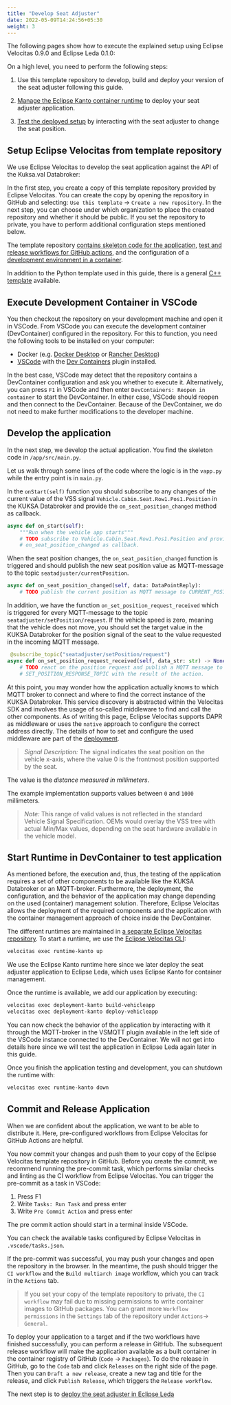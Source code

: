```yaml
---
title: "Develop Seat Adjuster"
date: 2022-05-09T14:24:56+05:30
weight: 3
---
```


The following pages show how to execute the explained setup using Eclipse Velocitas 0.9.0 and Eclipse Leda 0.1.0:

On a high level, you need to perform the following steps:

1. Use this template repository to develop, build and deploy your version of the seat adjuster following this guide.

1. [Manage the Eclipse Kanto container runtime](/deploy-seat-adjuster) to deploy your seat adjuster application.

1. [Test the deployed setup](/interact-seat-adjuster) by interacting with the seat adjuster to change the seat position.

## Setup Eclipse Velocitas from template repository

We use Eclipse Velocitas to develop the seat application against the API of the Kuksa.val Databroker:

In the first step, you create a copy of this template repository provided by Eclipse Velocitas.
You can create the copy by opening the repository in GitHub and selecting:  `Use this template` -> `Create a new repository`.
In the next step, you can choose under which organization to place the created repository and whether it should be public.
If you set the repository to private, you have to perform additional configuration steps mentioned below.

The template repository [contains skeleton code for the application](https://github.com/SoftwareDefinedVehicle/seat-adjuster-template/tree/main/app),
[test and release workflows for GitHub actions](https://github.com/SoftwareDefinedVehicle/seat-adjuster-template/tree/main/.github/workflows),
and the configuration of a [development environment in a container](https://github.com/SoftwareDefinedVehicle/seat-adjuster-template/tree/main/.devcontainer).

In addition to the Python template used in this guide, there is a general [C++ template](https://github.com/eclipse-velocitas/vehicle-app-cpp-template) available.

## Execute Development Container in VSCode

You then checkout the repository on your development machine and open it in VSCode. From VSCode
you can execute the development container (DevContainer) configured in the repository. For this to function, you need the following tools to be installed on your computer:

- Docker (e.g. [Docker Desktop](https://www.docker.com) or [Rancher Desktop](https://rancherdesktop.io))
- [VSCode](https://code.visualstudio.com) with the
[Dev Containers](https://marketplace.visualstudio.com/items?itemName=ms-vscode-remote.remote-containers) plugin installed.

In the best case, VSCode may detect that the repository contains a DevContainer configuration and ask you whether to execute it.
Alternatively, you can press `F1` in VSCode and then enter `DevContainers: Reopen in container` to start the DevContainer.
In either case, VSCode should reopen and then connect to the DevContainer.
Because of the DevContainer, we do not need to make further modifications to the developer machine.

## Develop the application

In the next step, we develop the actual application. You find the skeleton code in `/app/src/main.py`.

Let us walk through some lines of the code where the logic is in the `vapp.py` while the entry point is in `main.py`.

In the `onStart(self)` function you should subscribe to any changes of the current value of the VSS signal `Vehicle.Cabin.Seat.Row1.Pos1.Position` in the KUKSA Databroker and provide the `on_seat_position_changed` method as callback.

```python
async def on_start(self):
    """Run when the vehicle app starts"""
    # TODO subscribe to Vehicle.Cabin.Seat.Row1.Pos1.Position and provide
    # on_seat_position_changed as callback.
```

When the seat position changes, the `on_seat_position_changed` function is triggered and should publish the new seat position value as MQTT-message to the topic `seatadjuster/currentPosition`.

```python
async def on_seat_position_changed(self, data: DataPointReply):
    # TODO publish the current position as MQTT message to CURRENT_POSITION_TOPIC.
```

In addition, we have the function `on_set_position_request_received` which is triggered for every MQTT-message to the topic `seatadjuster/setPosition/request`.
If the vehicle speed is zero, meaning that the vehicle does not move, you should set the target value in the KUKSA Databroker for the position signal of the seat
to the value requested in the incoming MQTT message.

```python
 @subscribe_topic("seatadjuster/setPosition/request")
async def on_set_position_request_received(self, data_str: str) -> None:
    # TODO react on the position request and publish a MQTT message to
    # SET_POSITION_RESPONSE_TOPIC with the result of the action.
```

At this point, you may wonder how the application actually knows to which MQTT broker to connect and where to find the correct instance of the KUKSA Databroker.
This service discovery is abstracted within the Velocitas SDK and involves the usage of so-called middleware to find and call the other components.
As of writing this page, Eclipse Velocitas supports DAPR as middleware or uses the `native` approach to configure the correct address directly.
The details of how to set and configure the used middleware are part of the [deployment](/deploy-seat-adjuster).

> *Signal Description:* The signal indicates the seat position on the vehicle x-axis, where the value 0 is the frontmost position supported by the seat.

The value is the *distance measured in millimeters*.

The example implementation supports values between `0` and `1000` millimeters.

> *Note:* This range of valid values is not reflected in the standard Vehicle Signal Specification. OEMs would overlay the VSS tree with actual Min/Max values,
depending on the seat hardware available in the vehicle model.

## Start Runtime in DevContainer to test application

As mentioned before, the execution and, thus, the testing of the application requires a set of other components to be available
like the KUKSA Databroker or an MQTT-broker.
Furthermore, the deployment, the configuration, and the behavior of the application may change depending on the used (container) management solution.
Therefore, Eclipse Velocitas allows the deployment of the required components and the application with the container management approach of choice inside the DevContainer.

The different runtimes are maintained in [a separate Eclipse Velocitas repository](https://github.com/eclipse-velocitas/devenv-runtimes). To start a runtime,
we use the [Eclipse Velocitas CLI](https://github.com/eclipse-velocitas/cli):

```bash
velocitas exec runtime-kanto up
```

We use the Eclipse Kanto runtime here since we later deploy the seat adjuster application to Eclipse Leda, which uses Eclipse Kanto for container management.

Once the runtime is available, we add our application by executing:

```bash
velocitas exec deployment-kanto build-vehicleapp
velocitas exec deployment-kanto deploy-vehicleapp
```

You can now check the behavior of the application by interacting with it through the MQTT-broker in the VSMQTT plugin available
in the left side of the VSCode instance connected to the DevContainer.
We will not get into details here since we will test the application in Eclipse Leda again later in this guide.

Once you finish the application testing and development, you can shutdown the runtime with:

```bash
velocitas exec runtime-kanto down
```

## Commit and Release Application

When we are confident about the application, we want to be able to distribute it. Here, pre-configured workflows from Eclipse Velocitas for GitHub Actions are helpful.

You now commit your changes and push them to your copy of the Eclipse Velocitas template repository in GitHub.
Before you create the commit, we recommend running the pre-commit task, which performs similar checks and linting as the CI workflow from Eclipse Velocitas.
You can trigger the pre-commit as a task in VSCode:

1. Press F1
2. Write `Tasks: Run Task` and press enter
3. Write `Pre Commit Action` and press enter

The pre commit action should start in a terminal inside VSCode.

You can check the available tasks configured by Eclipse Velocitas in `.vscode/tasks.json`.

If the pre-commit was successful, you may push your changes and open the repository in the browser.
In the meantime, the push should trigger the `CI workflow` and the `Build multiarch image` workflow, which you can track in the `Actions` tab.

> If you set your copy of the template repository to private, the `CI workflow` may fail due to missing permissions to write container images to GitHub packages.
You can grant more `Workflow permissions` in the `Settings` tab of the repository under `Actions`-> `General`.

To deploy your application to a target and if the two workflows have finished successfully, you can perform a release in GitHub.
The subsequent release workflow will make the application available as a built container in the container registry of GitHub (`Code` -> `Packages`).
To do the release in GitHub, go to the `Code` tab and click `Releases` on the right side of the page.
Then you can `Draft a new release`, create a new tag and title for the release, and click `Publish Release`, which triggers the `Release workflow`.

The next step is to [deploy the seat adjuster in Eclipse Leda](/deploy-seat-adjuster)
